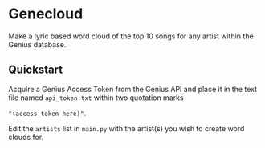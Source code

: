 # Genecloud

Make a lyric based word cloud of the top 10 songs for any artist within the Genius database.

## Quickstart

Acquire a Genius Access Token from the Genius API and place it in the text file named `api_token.txt` within two quotation marks 

`"(access token here)"`.

Edit the `artists` list in `main.py` with the artist(s) you wish to create word clouds for.
